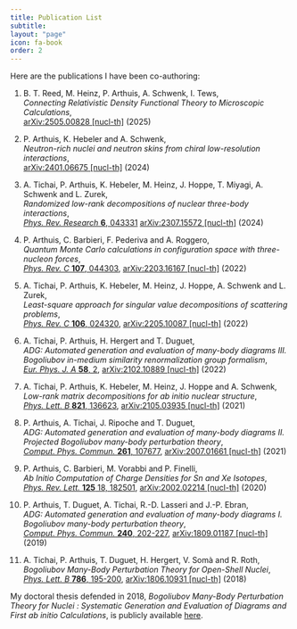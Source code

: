 ```yaml
---
title: Publication List
subtitle:
layout: "page"
icon: fa-book
order: 2
---
```


Here are the publications I have been co-authoring:

1. B. T. Reed, M. Heinz, P. Arthuis, A. Schwenk, I. Tews,  
      *Connecting Relativistic Density Functional Theory to Microscopic Calculations*,  
      [arXiv:2505.00828 \[nucl-th\]](https://arxiv.org/abs/2505.00828) (2025)

2. P. Arthuis, K. Hebeler and A. Schwenk,  
      *Neutron-rich nuclei and neutron skins from chiral low-resolution interactions*,  
      [arXiv:2401.06675 \[nucl-th\]](https://arxiv.org/abs/2401.06675) (2024)

3. A. Tichai, P. Arthuis, K. Hebeler, M. Heinz, J. Hoppe, T. Miyagi, A. Schwenk and L. Zurek,  
      *Randomized low-rank decompositions of nuclear three-body interactions*,  
      [*Phys. Rev. Research* **6**, 043331](https://doi.org/10.1103/PhysRevResearch.6.043331)
      [arXiv:2307.15572 \[nucl-th\]](https://arxiv.org/abs/2307.15572) (2024)

4. P. Arthuis, C. Barbieri, F. Pederiva and A. Roggero,  
      *Quantum Monte Carlo calculations in configuration space with three-nucleon forces*,  
      [*Phys. Rev. C* **107**, 044303](https://doi.org/10.1103/PhysRevC.107.044303),
      [arXiv:2203.16167 \[nucl-th\]](https://arxiv.org/abs/2203.16167) (2022)

5. A. Tichai, P. Arthuis, K. Hebeler, M. Heinz, J. Hoppe, A. Schwenk and L. Zurek,  
      *Least-square approach for singular value decompositions of scattering problems*,  
      [*Phys. Rev. C* **106**, 024320](https://doi.org/10.1103/PhysRevC.106.024320),
      [arXiv:2205.10087 \[nucl-th\]](https://arxiv.org/abs/2205.10087) (2022)

6. A. Tichai, P. Arthuis, H. Hergert and T. Duguet,  
      *ADG: Automated generation and evaluation of many-body diagrams III. Bogoliubov in-medium similarity renormalization group formalism*,  
      [*Eur. Phys. J. A* **58**, 2](https://doi.org/10.1140/epja/s10050-021-00621-6),
      [arXiv:2102.10889 \[nucl-th\]](https://arxiv.org/abs/2102.10889) (2022)

7. A. Tichai, P. Arthuis, K. Hebeler, M. Heinz, J. Hoppe and A. Schwenk,  
      *Low-rank matrix decompositions for ab initio nuclear structure*,  
      [*Phys. Lett. B* **821**, 136623](https://doi.org/10.1016/j.physletb.2021.136623),
      [arXiv:2105.03935 \[nucl-th\]](https://arxiv.org/abs/2105.03935) (2021)

8. P. Arthuis, A. Tichai, J. Ripoche and T. Duguet,  
      *ADG: Automated generation and evaluation of many-body diagrams II. Projected Bogoliubov many-body perturbation theory*,  
      [*Comput. Phys. Commun.* **261**, 107677](https://doi.org/10.1016/j.cpc.2020.107677),
      [arXiv:2007.01661 \[nucl-th\]](https://arxiv.org/abs/2007.01661) (2021)

9.  P. Arthuis, C. Barbieri, M. Vorabbi and P. Finelli,  
      *Ab Initio Computation of Charge Densities for Sn and Xe Isotopes*,  
      [*Phys. Rev. Lett.* **125** 18, 182501](https://doi.org/10.1103/PhysRevLett.125.182501),
      [arXiv:2002.02214 \[nucl-th\]](https://arxiv.org/abs/2002.02214) (2020)

10. P. Arthuis, T. Duguet, A. Tichai, R.-D. Lasseri and J.-P. Ebran,  
      *ADG: Automated generation and evaluation of many-body diagrams I. Bogoliubov many-body perturbation theory*,  
      [*Comput. Phys. Commun.* **240**, 202-227](https://doi.org/10.1016/j.cpc.2018.11.023),
      [arXiv:1809.01187 \[nucl-th\]](http://arxiv.org/abs/arXiv:1809.01187) (2019)

11. A. Tichai, P. Arthuis, T. Duguet, H. Hergert, V. Somà and R. Roth,  
      *Bogoliubov Many-Body Perturbation Theory for Open-Shell Nuclei*,  
      [*Phys. Lett. B* **786**, 195-200](https://doi.org/10.1016/j.physletb.2018.09.044),
      [arXiv:1806.10931 \[nucl-th\]](http://arxiv.org/abs/arXiv:1806.10931) (2018)

My doctoral thesis defended in 2018, *Bogoliubov Many-Body Perturbation Theory
for Nuclei : Systematic Generation and Evaluation of Diagrams and First ab initio
Calculations*, is publicly available
[here](https://tel.archives-ouvertes.fr/tel-01992165).
